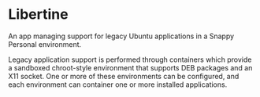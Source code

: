 Libertine
=========

An app managing support for legacy Ubuntu applications in a Snappy Personal
environment.

Legacy application support is performed through containers which provide a
sandboxed chroot-style environment that supports DEB packages and an X11 socket.
One or more of these environments can be configured, and each environment can
container one or more installed applications.
